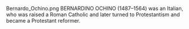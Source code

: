 Bernardo_Ochino.png BERNARDINO OCHINO (1487–1564) was an Italian, who was raised a Roman Catholic and later turned to Protestantism and became a Protestant reformer.
